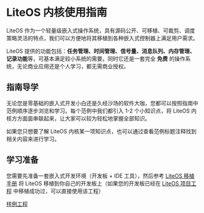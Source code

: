 # LiteOS 内核使用指南

LiteOS 作为一个轻量级嵌入式操作系统，具有源码公开、可移植、可裁剪、调度策略灵活的特点，我们可以方便地将其移植到各种嵌入式控制器上满足用户需求。

LiteOS 提供的功能包括：**任务管理、时间管理、信号量、消息队列、内存管理、记录功能**等，可基本满足较小系统的需要。同时它还是一套完全 **免费** 的操作系统，无论商业应用还是个人学习，都无需商业授权。

## 指南导学

无论您是零基础的嵌入式开发小白还是久经沙场的软件大咖，您都可以按照指南中范例顺序逐步浏览和学习。每个范例中我们都引入 1-2 个小知识点，将 LiteOS 内核方方面面串联起来，让大家可以较为轻松地掌握全部知识。

如果您只想要了解 LiteOS 内核某一项知识点，也可以通过查看范例标题注释找到相关内容来进行学习。

## 学习准备

您需要先准备一套嵌入式开发环境（开发板 + IDE 工具），然后参考 [LiteOS 移植手册](/porting/) 将 LiteOS 移植到你自己的开发板上（如果您的开发板已经在 [LiteOS 项目工程](https://github.com/LiteOS/LiteOS/tree/develop/targets) 中移植成功过，可以直接使用该工程） 

[样例工程](/Standard_STM32F103ZE_WarShip.rar)